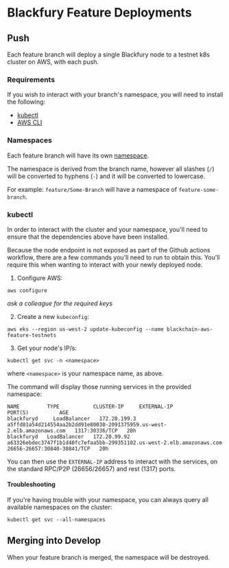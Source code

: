 # Blackfury Feature Deployments

## Push

Each feature branch will deploy a single Blackfury node to a testnet k8s cluster on AWS, with each push.

### Requirements

If you wish to interact with your branch's namespace, you will need to install the following:

* [kubectl](https://kubernetes.io/docs/tasks/tools/install-kubectl)
* [AWS CLI](https://docs.aws.amazon.com/cli/latest/userguide/cli-chap-install.html)

### Namespaces

Each feature branch will have its own [namespace](https://kubernetes.io/docs/concepts/overview/working-with-objects/namespaces). 

The namespace is derived from the branch name, however all slashes (`/`) will be converted to hyphens (`-`) and it will be converted to lowercase. 

For example: `feature/Some-Branch` will have a namespace of `feature-some-branch`. 

### kubectl

In order to interact with the cluster and your namespace, you'll need to ensure that the dependencies above have been installed.

Because the node endpoint is not exposed as part of the Github actions workflow, there are a few commands you'll need to run to obtain this. You'll require this when wanting to interact with your newly deployed node.

1. Configure AWS:

```
aws configure
```

*ask a colleague for the required keys*

2. Create a new `kubeconfig`:

```
aws eks --region us-west-2 update-kubeconfig --name blackchain-aws-feature-testnets
```

3. Get your node's IP/s:

```
kubectl get svc -n <namespace>
```

where `<namespace>` is your namespace name, as above. 

The command will display those running services in the provided namespace:

```
NAME         TYPE           CLUSTER-IP     EXTERNAL-IP                                                               PORT(S)          AGE
blackfuryd     LoadBalancer   172.20.199.3   a5ffd81a54d214554aa2b2dd91e80030-2091375959.us-west-2.elb.amazonaws.com   1317:30336/TCP   20h
blackfuryd   LoadBalancer   172.20.99.92   a63326ebdec3747f1b1d40fc7efaa5bb-299351102.us-west-2.elb.amazonaws.com    26656-26657:30840-30841/TCP   20h
```

You can then use the `EXTERNAL-IP` address to interact with the services, on the standard RPC/P2P (26656/26657) and rest (1317) ports.

#### Troubleshooting

If you're having trouble with your namespace, you can always query all available namespaces on the cluster:

```
kubectl get svc --all-namespaces
```

## Merging into Develop

When your feature branch is merged, the namespace will be destroyed.
